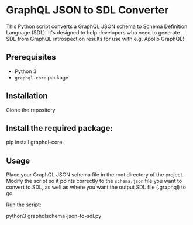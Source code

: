 # GraphQL JSON to SDL Converter

This Python script converts a GraphQL JSON schema to Schema Definition Language (SDL). It's designed to help developers who need to generate SDL from GraphQL introspection results for use with e.g. Apollo GraphQL!

## Prerequisites

- Python 3
- `graphql-core` package

## Installation

Clone the repository

## Install the required package:

pip install graphql-core

## Usage

Place your GraphQL JSON schema file in the root directory of the project.
Modify the script so it points correctly to the `schema.json` file you want to convert to SDL, as well as where you want the output SDL file (.graphql) to go.

Run the script:

python3 graphqlschema-json-to-sdl.py
